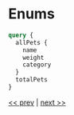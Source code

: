 # Enums

```graphql
query {
  allPets {
    name
    weight
    category
  }
  totalPets
}
```

[<< prev](https://github.com/MoonHighway/sample-instructor-guide/blob/master/Day1-GraphQLKickoff/notes/AM1-QueryLanguage/01-pet-library-queries.md) | [next >>](https://github.com/MoonHighway/sample-instructor-guide/blob/master/Day1-GraphQLKickoff/notes/AM1-QueryLanguage/03-pet-library-nested.md)
